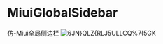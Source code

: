 # MiuiGlobalSidebar
仿-Miui全局侧边栏
![6JN}QLZ{RLJ5ULLCQ%7(5GK](https://user-images.githubusercontent.com/83915746/185275701-c012c395-a604-4589-87ca-220fe44f834d.jpg)
